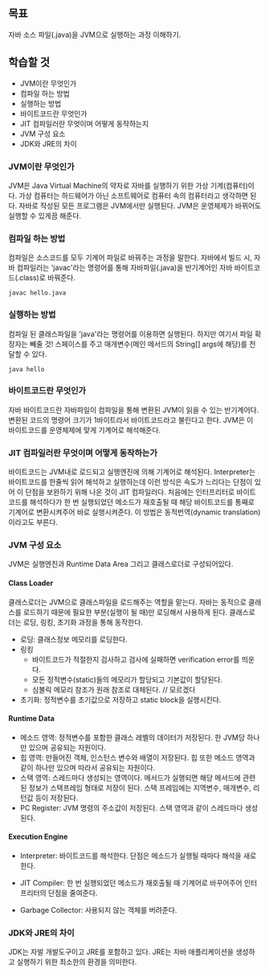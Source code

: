 ## 목표

자바 소스 파일(.java)을 JVM으로 실행하는 과정 이해하기.

## 학습할 것

- JVM이란 무엇인가
- 컴파일 하는 방법
- 실행하는 방법
- 바이트코드란 무엇인가
- JIT 컴파일러란 무엇이며 어떻게 동작하는지
- JVM 구성 요소
- JDK와 JRE의 차이

### JVM이란 무엇인가

JVM은 Java Virtual Machine의 약자로 자바를 실행하기 위한 가상 기계(컴퓨터)이다. 가상 컴퓨터는 하드웨어가 아닌 소프트웨어로 컴퓨터 속의 컴퓨터라고 생각하면 된다. 자바로 작성된 모든 프로그램은 JVM에서만 실행된다. JVM은 운영체제가 바뀌어도 실행할 수 있게끔 해준다.

### 컴파일 하는 방법

컴파일은 소스코드를 모두 기계어 파일로 바꿔주는 과정을 말한다. 자바에서 빌드 시, 자바 컴파일러는 'javac'라는 명령어를 통해 자바파일(.java)을 반기계어인 자바 바이트코드(.class)로 바꿔준다. 

```
javac hello.java
```

### 실행하는 방법

컴파일 된 클래스파일을 'java'라는 명령어를 이용하면 실행된다. 하지만 여기서 파일 확장자는 빼줄 것! 스페이스를 주고 매개변수(메인 메서드의 String[] args에 해당)를 전달할 수 있다. 

```
java hello
```

### 바이트코드란 무엇인가

자바 바이트코드란 자바파일이 컴파일을 통해 변환된 JVM이 읽을 수 있는 반기계어다. 변환된 코드의 명령어 크기가 1바이트라서 바이트코드라고 불린다고 한다. JVM은 이 바이트코드를 운영체제에 맞게 기계어로 해석해준다.

### JIT 컴파일러란 무엇이며 어떻게 동작하는가

바이트코드는 JVM내로 로드되고 실행엔진에 의해 기계어로 해석된다. Interpreter는 바이트코드를 한줄씩 읽어 해석하고 실행하는데 이런 방식은 속도가 느리다는 단점이 있어 이 단점을 보완하기 위해 나온 것이 JIT 컴파일러다. 처음에는 인터프리터로 바이트코드를 해석하다가 한 번 실행되었던 메소드가 재호출될 때 해당 바이트코드를 통째로 기계어로 변환시켜주어 바로 실행시켜준다. 이 방법은 동적번역(dynamic translation)이라고도 부른다.

### JVM 구성 요소

JVM은 실행엔진과 Runtime Data Area 그리고 클래스로더로 구성되어있다.

#### Class Loader

클래스로더는 JVM으로 클래스파일을 로드해주는 역할을 맡는다. 자바는 동적으로 클래스를 로드하기 때문에 필요한 부분(실행이 될 때)만 로딩해서 사용하게 된다. 클래스로더는 로딩, 링킹, 초기화 과정을 통해 동작한다.

- 로딩: 클래스정보 메모리를 로딩한다.
- 링킹
  - 바이트코드가 적절한지 검사하고 검사에 실패하면 verification error를 띄운다. 
  - 모든 정적변수(static)들의 메모리가 할당되고 기본값이 할당된다.
  - 심볼릭 메모리 참조가 원래 참조로 대체된다. // 모르겠다
- 초기화: 정적변수를 초기값으로 저장하고 static block을 실행시킨다.

#### Runtime Data

- 메소드 영역: 정적변수를 포함한 클래스 레벨의 데이터가 저장된다. 한 JVM당 하나만 있으며 공유되는 자원이다.
- 힙 영역: 만들어진 객체, 인스턴스 변수와 배열이 저장된다. 힙 또한 메소드 영역과 같이 하나만 있으며 따라서 공유되는 자원이다.
- 스택 영역: 스레드마다 생성되는 영역이다. 메서드가 실행되면 해당 메서드에 관련된 정보가 스택프레임 형태로 저장이 된다. 스택 프레임에는 지역변수, 매개변수, 리턴값 등이 저장된다.
- PC Register: JVM 명령의 주소값이 저장된다. 스택 영역과 같이 스레드마다 생성된다.

#### Execution Engine

- Interpreter: 바이트코드를 해석한다. 단점은 메소드가 실행될 때마다 해석을 새로 한다.

- JIT Compiler: 한 번 실행되었던 메소드가 재호출될 때 기계어로 바꾸어주어 인터프리터의 단점을 줄여준다.

- Garbage Collector: 사용되지 않는 객체를 버려준다.

### JDK와 JRE의 차이

JDK는 자발 개발도구이고 JRE를 포함하고 있다. JRE는 자바 애플리케이션을 생성하고 실행하기 위한 최소한의 환경을 의미한다.

